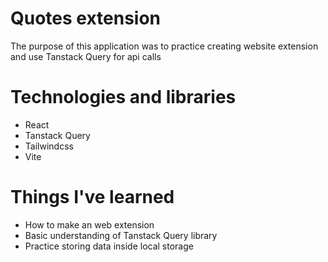 # Quotes extension

The purpose of this application was to practice creating website extension and use Tanstack Query for api calls

# Technologies and libraries

- React
- Tanstack Query
- Tailwindcss
- Vite

# Things I've learned

- How to make an web extension
- Basic understanding of Tanstack Query library
- Practice storing data inside local storage
